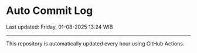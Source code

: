 # Auto Commit Log

Last updated: Friday, 01-08-2025 13:24 WIB

---

This repository is automatically updated every hour using GitHub Actions.
